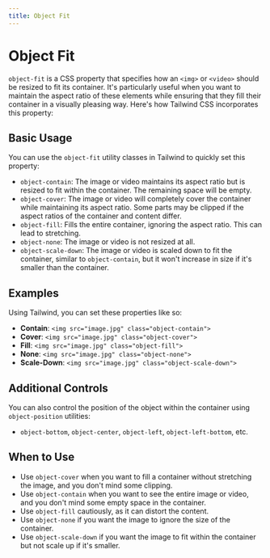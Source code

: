 ```yaml
---
title: Object Fit
---
```


# Object Fit

`object-fit` is a CSS property that specifies how an `<img>` or `<video>` should be resized to fit its container. It's particularly useful when you want to maintain the aspect ratio of these elements while ensuring that they fill their container in a visually pleasing way. Here's how Tailwind CSS incorporates this property:

## Basic Usage

You can use the `object-fit` utility classes in Tailwind to quickly set this property:

- `object-contain`: The image or video maintains its aspect ratio but is resized to fit within the container. The remaining space will be empty.
- `object-cover`: The image or video will completely cover the container while maintaining its aspect ratio. Some parts may be clipped if the aspect ratios of the container and content differ.
- `object-fill`: Fills the entire container, ignoring the aspect ratio. This can lead to stretching.
- `object-none`: The image or video is not resized at all.
- `object-scale-down`: The image or video is scaled down to fit the container, similar to `object-contain`, but it won't increase in size if it's smaller than the container.

## Examples

Using Tailwind, you can set these properties like so:

- **Contain**: `<img src="image.jpg" class="object-contain">`
- **Cover**: `<img src="image.jpg" class="object-cover">`
- **Fill**: `<img src="image.jpg" class="object-fill">`
- **None**: `<img src="image.jpg" class="object-none">`
- **Scale-Down**: `<img src="image.jpg" class="object-scale-down">`

## Additional Controls

You can also control the position of the object within the container using `object-position` utilities:

- `object-bottom`, `object-center`, `object-left`, `object-left-bottom`, etc.

## When to Use

- Use `object-cover` when you want to fill a container without stretching the image, and you don't mind some clipping.
- Use `object-contain` when you want to see the entire image or video, and you don't mind some empty space in the container.
- Use `object-fill` cautiously, as it can distort the content.
- Use `object-none` if you want the image to ignore the size of the container.
- Use `object-scale-down` if you want the image to fit within the container but not scale up if it's smaller.
